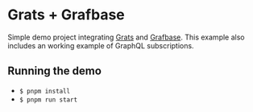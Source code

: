 # Grats + Grafbase

Simple demo project integrating [Grats](https://grats.capt.dev/) and [Grafbase](https://github.com/grafbase/grafbase). This example also includes an working example of GraphQL subscriptions.

## Running the demo

- `$ pnpm install`
- `$ pnpm run start`
